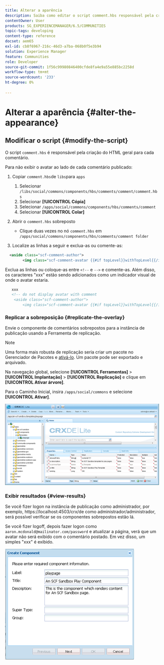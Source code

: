 ```yaml
---
title: Alterar a aparência
description: Saiba como editar o script comment.hbs responsável pela criação do HTML geral para cada comentário nas comunidades do Adobe Experience Manager.
contentOwner: User
products: SG_EXPERIENCEMANAGER/6.5/COMMUNITIES
topic-tags: developing
content-type: reference
docset: aem65
exl-id: cb8f6967-216c-46d3-a7ba-068b0f5e3b94
solution: Experience Manager
feature: Communities
role: Developer
source-git-commit: 1f56c99980846400cfde8fa4e9a55e885bc2258d
workflow-type: tm+mt
source-wordcount: '233'
ht-degree: 0%

---
```


# Alterar a aparência {#alter-the-appearance}

## Modificar o script {#modify-the-script}

O script `comment.hbs` é responsável pela criação do HTML geral para cada comentário.

Para não exibir o avatar ao lado de cada comentário publicado:

1. Copiar `comment.hbs`de `libs`para `apps`

   1. Selecionar `/libs/social/commons/components/hbs/comments/comment/comment.hbs`
   1. Selecionar **[!UICONTROL Cópia]**
   1. Selecionar `/apps/social/commons/components/hbs/comments/comment`
   1. Selecionar **[!UICONTROL Colar]**

1. Abrir o `comment.hbs` sobreposto

   * Clique duas vezes no nó `comment.hbs` em `/apps/social/commons/components/hbs/comments/comment folder`

1. Localize as linhas a seguir e exclua-as ou comente-as:

```xml
  <aside class="scf-comment-author">
        <img class="scf-comment-avatar {{#if topLevel}}withTopLevel{{/if}}" src="{{author.avatarUrl}}"></img>
```

Exclua as linhas ou coloque-as entre `<!--` e `-->` e comente-as. Além disso, os caracteres &quot;xxx&quot; estão sendo adicionados como um indicador visual de onde o avatar estaria.

```xml
   xxx
   <!-- do not display avatar with comment
    <aside class="scf-comment-author">
        <img class="scf-comment-avatar {{#if topLevel}}withTopLevel{{/if}}" src="{{author.avatarUrl}}"></img>
```

### Replicar a sobreposição {#replicate-the-overlay}

Envie o componente de comentários sobrepostos para a instância de publicação usando a Ferramenta de replicação.

>[!NOTE]
>
>Uma forma mais robusta de replicação seria criar um pacote no Gerenciador de Pacotes e [ativá-lo](/help/sites-administering/package-manager.md#replicating-packages). Um pacote pode ser exportado e arquivado.

Na navegação global, selecione **[!UICONTROL Ferramentas]** > **[!UICONTROL Implantação]** > **[!UICONTROL Replicação]** e clique em **[!UICONTROL Ativar árvore]**.

Para o Caminho Inicial, insira `/apps/social/commons` e selecione **[!UICONTROL Ativar]**.

![verificar-modelo-conteúdo](assets/verify-content-template.png)

### Exibir resultados {#view-results}

Se você fizer logon na instância de publicação como administrador, por exemplo, https://localhost:4503/crx/de como administrador/administrador, será possível verificar se os componentes sobrepostos estão lá.

Se você fizer logoff, depois fazer logon como `aaron.mcdonald@mailinator.com/password` e atualizar a página, verá que um avatar não será exibido com o comentário postado. Em vez disso, um simples &quot;xxx&quot; é exibido.

![criar-componente-modelo](assets/create-template-component.png)
